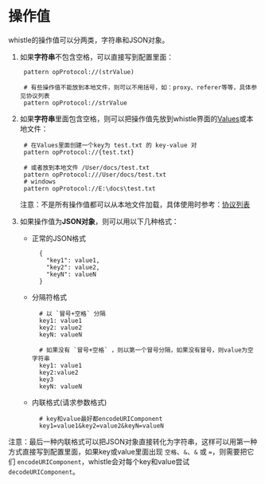 # 操作值

whistle的操作值可以分两类，字符串和JSON对象。

1. 如果**字符串**不包含空格，可以直接写到配置里面：

		pattern opProtocol://(strValue)
		
		# 有些操作值不能放到本地文件，则可以不用括号，如：proxy、referer等等，具体参见协议列表
	  	pattern opProtocol://strValue

2. 如果**字符串**里面包含空格，则可以把操作值先放到whistle界面的[Values](./webui/values.html)或本地文件：

		# 在Values里面创建一个key为 test.txt 的 key-value 对
		pattern opProtocol://{test.txt}
	
		# 或者放到本地文件 /User/docs/test.txt
		pattern opProtocol:///User/docs/test.txt
		# windows
		pattern opProtocol://E:\docs\test.txt

	注意：不是所有操作值都可以从本地文件加载，具体使用时参考：[协议列表](./rules)

3. 如果操作值为**JSON对象**，则可以用以下几种格式：

	- 正常的JSON格式

			{
			  "key1": value1,
			  "key2": value2,
			  "keyN": valueN
			}

	- 分隔符格式

			# 以 `冒号+空格` 分隔
			key1: value1
			key2: value2
			keyN: valueN
	
			# 如果没有 `冒号+空格` ，则以第一个冒号分隔，如果没有冒号，则value为空字符串
			key1: value1
			key2:value2
			key3
			keyN: valueN

	- 内联格式(请求参数格式)

			# key和value最好都encodeURIComponent
			key1=value1&key2=value2&keyN=valueN

	
注意：最后一种内联格式可以把JSON对象直接转化为字符串，这样可以用第一种方式直接写到配置里面，如果key或value里面出现 `空格`、`&`、`&` 或 `=`，则需要把它们 `encodeURIComponent`，whistle会对每个key和value尝试 `decodeURIComponent`。


